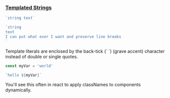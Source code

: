### [Templated Strings](https://developer.mozilla.org/en/docs/Web/JavaScript/Reference/Template_literals)

```js
`string text`

`string
text
I can put what ever I want and preserve line breaks
`
```

Template literals are enclosed by the back-tick (\` \`) (grave accent) character instead of double or single quotes.

```js
const myVar = 'world'

`hello ${myVar}`
```

You'll see this often in react to apply classNames to components dynamically.

